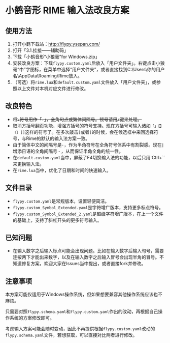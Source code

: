 # 小鹤音形 RIME 输入法改良方案

## 使用方法

1. 打开小鹤下载站：http://flypy.ysepan.com/
2. 打开「3.1.挂接——辅助码」
3. 下载「小鹤音形“小狼毫”for Windows.zip」
4. 安装改良方案：下载`flypy.custom.yaml`后放入「用户文件夹」。右键点击小狼毫“中”字图标，在菜单中选择“用户文件夹”，或者直接找到C:\Users\你的用户名\AppData\Roaming\Rime放入。
5. （可选）将`rime.lua`和`default.custom.yaml`文件放入「用户文件夹」，或参照以上文件对本机对应文件进行修改。

## 改良特色

- ~~将`\`符号用作「．」，全角句点或繁体间隔号。顿号请用`/`键来处理。~~
- 取消方括号翻页功能，增强方括号的符号支持。现在方括号可输入诸如`「」【】〔〕[]`这样的符号了。在多次敲击`[`或者`]`的时候，会在候选框中来回选择符号，与Rime的默认的输入法方案一致。
- 由于简体中文的间隔号是`·`，作为半角符号在全角符号体系中有割裂感。现在`|`增添日语的全角间隔号`・`，从而保证半角全角的统一性。
- 在`default.custom.yaml`当中，屏蔽了F4切换输入法的功能，以后只用`Ctrl+\``来更换输入法。
- 在`rime.lua`当中，优化了日期和时间的快速输入。

## 文件目录

- `flypy.custom.yaml`是常规版本，设置轻便简洁。
- `flypy.custom_Symbol_Extended.yaml`是字符增广版本，支持更多标点符号。
- `flypy.custom_Symbol_Extended_2.yaml`是超级字符增广版本，在上一个文件的基础上，支持了斜杠开头的更多符号输入。

## 已知问题

- 在输入数字之后输入标点可能会出现问题。比如在输入数字后输入句号，需要连按两下才能出来数字，以及在输入数字之后输入冒号会出现半角的冒号。不知道修复方案，欢迎大家在Issues当中提出，或者直接fork并修改。

## 注意事项

本方案可能仅适用于Windows操作系统，但如果想要兼容其他操作系统应该也不麻烦。

只需要对照`flypy.schema.yaml`和`flypy.custom.yaml`作出的改动，再根据自己操作系统的方案修改即可。

考虑输入方案可能会随时变动，因此不再提供根据`flypy.custom.yaml`改动的`flypy.schema.yaml`文件，若想获取，可以直接对比两者进行修改。
